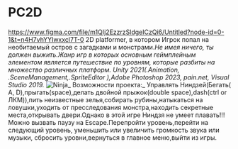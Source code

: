 # PC2D
https://www.figma.com/file/m1QIj2EzzrzSldgeICzQi6/Untitled?node-id=0-1&t=n4H7vhYYIwxxcl7T-0
2D platformer, в котором Игрок попал на необитаемый остров с загадками и монстрами._Не имея ничего, ты должен выжить.Жанр игр в которых основным геймплейным элементом является путешествие по уровням, которые разбиты на множество различных платформ.
Unity 2021(.Animation, .SceneManagement,.SpriteEditor ),Adobe Photoshop 2023, pain.net, Visual Studio 2019._
![Ninja](https://github.com/BonjourQWERTY/PC2D/blob/main/Unity-2D-Platformer/Assets/PC2D/Sprites/Ninja.psd)_
Возможности проекта:_
Управлять Ниндзей(Бегать( A, D),прыгать(space),делать двойной прыжок(double space),dash(ctrl or ЛКМ)),пить неизвестные зелья,собирать рубины,натыкаться на ловушки,уходить от пресследования монстра,находить секретные места,открывать двери.Однако в этой игре Ниндзя не умеет плавать!!!Можно вызвать паузу на Escape.Перепройти уровень,перейти на следующий уровень, уменьшить или увеличить громкость звука или музыки, сбросить уровни,вернуться  в главное меню,выйти из игры.
